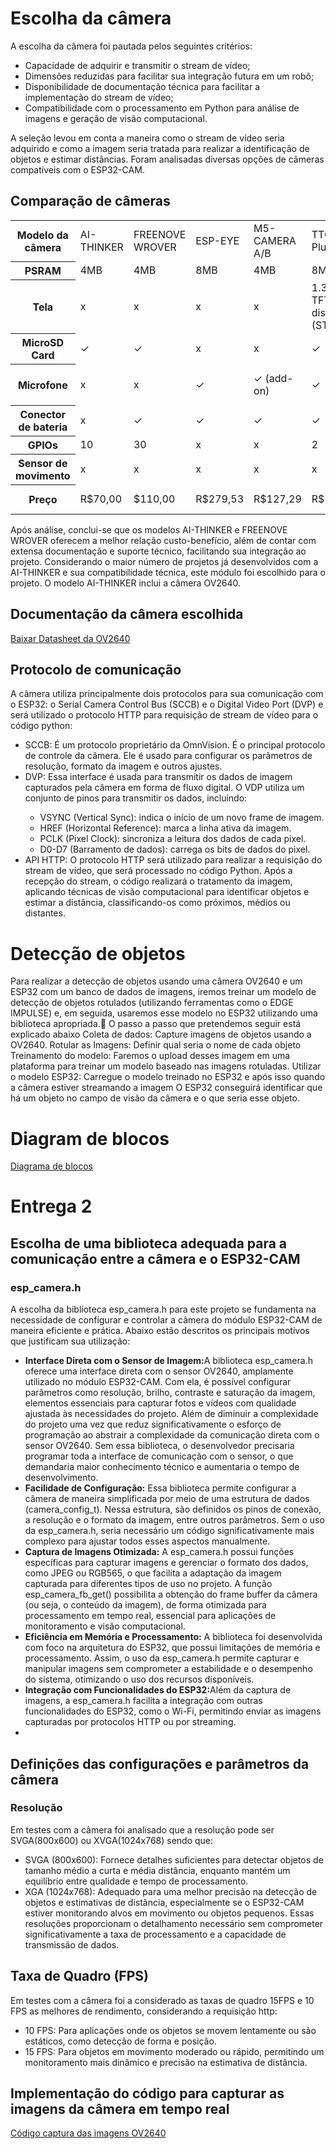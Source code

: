 
  <h1>Escolha da câmera</h1>
    <p>A escolha da câmera foi pautada pelos seguintes critérios:
    <ul>
    <li>Capacidade de adquirir e transmitir o stream de vídeo;</li>
    <li>Dimensões reduzidas para facilitar sua integração futura em um robô;</li>
    <li>Disponibilidade de documentação técnica para facilitar a implementação do 
    stream de vídeo;</li>
    <li>Compatibilidade com o processamento em Python
     para análise de imagens e geração de visão computacional.</li>
    </ul>
    </p>
    <p>
  A seleção levou em conta a maneira como o stream de vídeo seria
   adquirido e como a imagem seria tratada para realizar a 
   identificação de objetos e estimar distâncias. 
  Foram analisadas diversas opções de câmeras compatíveis com o ESP32-CAM.
    </p>
    <h2>Comparação de câmeras</h2>
    <table>
    <tr><th>Modelo da câmera</th>
    <td>AI-THINKER</td>
    <td>FREENOVE WROVER</td>
    <td>ESP-EYE</td>
    <td>M5-CAMERA A/B</td>
    <td>TTGO T-Plus</td>
    <td>TTGO T-Camera</td>
    <td>T-Journal</td>
  <td>M5 ESP32-Camera</td>
  </tr>
    <tr>
    <th>PSRAM</th>
    <td>4MB</td>
    <td>4MB</td>
    <td>8MB</td>
    <td>4MB</td>
    <td>8MB</td>
    <td>8MB</td>
    <td>x</td>
    <td>x</td>
    </tr>
    <tr>
    <th>Tela</th>
    <td>x</td>
    <td>x</td>
    <td>x</td>
    <td>x</td>
    <td>1.3inch TFT display (ST7789)</td>
    <td>0.96inch SSD1306 OLED</td>
    <td>0.91inch SSD1306 OLED</td>
    <td>x</td>
    </tr>
    <tr>
    <th>MicroSD Card</th>
    <td>✓</td>
    <td>✓</td>
    <td>x</td>
    <td>x</td>
    <td>✓</td>
    <td>x</td>
    <td>x</td>
    <td>x</td>
    </tr>
    <th>Microfone</th>
      <td>x</td>
      <td>x</td>
      <td>✓</td>
      <td>✓ (add-on)</td>
      <td>✓</td>
      <td>x</td>
      <td>x</td>
      <td>✓ (add-on)</td>
    </tr>
    <tr>
      <th>Conector de bateria<td>x</td>
      <td>✓</td>
      <td>✓</td>
      <td>✓</td>
      <td>✓</td>
    </tr>
    <tr>
      <th>GPIOs</th>
      <td>10</td>
      <td>30</td>
      <td>x</td>
      <td>x</td>
      <td>2</td>
      <td>x</td>
      <td>4</td>
      <td>x</td>
    </tr>
    <tr>
      <th>Sensor de movimento</th>
      <td>x</td>
      <td>x</td>
      <td>x</td>
      <td>x</td>
      <td>x</td>
      <td>✓</td>
      <td>x</td>
      <td>x</td>
    </tr>
    <tr>
      <th>Preço</th>
      <td>R$70,00</td>
      <td>$110,00</td>
      <td>R$279,53</td>
      <td>R$127,29</td>
      <td>R$195,98</td>
      <td>R$177,96</td>
      <td>R$139,68</td>
      <td>R$ 93,93</td>
    </tr>
    </table>
    <p>Após análise, conclui-se que os modelos AI-THINKER e 
    FREENOVE WROVER oferecem a melhor relação custo-benefício, 
    além de contar com extensa documentação e suporte técnico, 
    facilitando sua integração ao projeto. 
    Considerando o maior número de projetos já desenvolvidos com a AI-THINKER
     e sua compatibilidade técnica, este módulo foi escolhido para o projeto.
      O modelo AI-THINKER inclui a câmera OV2640. </p>
    <h2>Documentação da câmera escolhida</h2>
    <a href="OV2640DS.pdf" download>Baixar Datasheet da OV2640</a>
    <h2>Protocolo de comunicação</h2>
    <p>
    A câmera utiliza principalmente dois protocolos para sua comunicação com o ESP32: o Serial Camera Control Bus (SCCB) e o Digital Video Port (DVP) e será utilizado o protocolo HTTP para requisição de stream de vídeo para o código python:
    </p>  
    <ul>
    <li> SCCB: É um protocolo proprietário da OmnVision. É o principal protocolo de controle da câmera. Ele é usado para configurar os parâmetros de resolução, formato da imagem e outros ajustes. 
    </li>
     <li> DVP: Essa interface é usada para transmitir os dados de imagem capturados pela câmera em forma de fluxo digital. O VDP utiliza um conjunto de pinos para transmitir os dados, incluindo:</li>
     <ul>
     <li>VSYNC (Vertical Sync): indica o início de um novo frame de imagem.</li>
       <li>HREF (Horizontal Reference): marca a linha ativa da imagem.</li>
       <li>PCLK (Pixel Clock): sincroniza a leitura dos dados de cada pixel.</li>
       <li>D0-D7 (Barramento de dados): carrega os bits de dados do pixel.</li>
     </ul>
     <li>API HTTP: O protocolo HTTP será utilizado para realizar a requisição do stream de vídeo, que será processado no código Python. Após a recepção do stream, o código realizará o tratamento da imagem, aplicando técnicas de visão computacional para identificar objetos e estimar a distância, classificando-os como próximos, médios ou distantes. </li>
    </ul>
    </p>
    <h1>Detecção de objetos</h1>
    <p>
     Para realizar a detecção de objetos usando uma câmera OV2640 e um ESP32 com um banco de dados de imagens, iremos treinar um modelo de detecção de objetos rotulados (utilizando ferramentas como o EDGE IMPULSE) e, em seguida, usaremos esse modelo no ESP32 utilizando uma biblioteca apropriada.	O passo a passo que pretendemos seguir está explicado abaixo
  Coleta de dados: Capture imagens de objetos usando a OV2640.
  Rotular as Imagens: Definir qual seria o nome de cada objeto
  Treinamento do modelo: Faremos o upload desses imagem em uma plataforma para treinar um modelo baseado nas imagens rotuladas.
  Utilizar o modelo  ESP32: Carregue o modelo treinado no ESP32 e após isso quando a câmera estiver streamando a imagem O ESP32 conseguirá identificar que há um objeto no campo de visão da câmera e o que seria esse objeto.
    </p>
    <h1>Diagram de blocos</h1>
    <a href="imagens/bloco.png" download>Diagrama de blocos</a>
    <h1>Entrega 2</h1>
    <h2>Escolha de uma biblioteca adequada para a comunicação entre a câmera e o ESP32-CAM</h2>
    <h3>esp_camera.h</h3>
    <p>
     A escolha da biblioteca esp_camera.h para este projeto se fundamenta na necessidade de configurar e controlar a câmera do módulo ESP32-CAM de maneira eficiente e prática. Abaixo estão descritos os principais motivos que justificam sua utilização:
  <ul>
    <li><b>Interface Direta com o Sensor de Imagem:</b>A biblioteca esp_camera.h oferece uma interface direta com o sensor OV2640, amplamente utilizado no módulo ESP32-CAM. Com ela, é possível configurar parâmetros como resolução, brilho, contraste e saturação da imagem, elementos essenciais para capturar fotos e vídeos com qualidade ajustada às necessidades do projeto. Além de diminuir a complexidade do projeto uma vez que reduz significativamente o esforço de programação ao abstrair a complexidade da comunicação direta com o sensor OV2640. Sem essa biblioteca, o desenvolvedor precisaria programar toda a interface de comunicação com o sensor, o que demandaria maior conhecimento técnico e aumentaria o tempo de desenvolvimento.</li>
    <li><b>Facilidade de Configuração:</b> Essa biblioteca permite configurar a câmera de maneira simplificada por meio de uma estrutura de dados (camera_config_t). Nessa estrutura, são definidos os pinos de conexão, a resolução e o formato da imagem, entre outros parâmetros. Sem o uso da esp_camera.h, seria necessário um código significativamente mais complexo para ajustar todos esses aspectos manualmente.</li>
    <li><b>Captura de Imagens Otimizada:</b> A esp_camera.h possui funções específicas para capturar imagens e gerenciar o formato dos dados, como JPEG ou RGB565, o que facilita a adaptação da imagem capturada para diferentes tipos de uso no projeto. A função esp_camera_fb_get() possibilita a obtenção do frame buffer da câmera (ou seja, o conteúdo da imagem), de forma otimizada para processamento em tempo real, essencial para aplicações de monitoramento e visão computacional. </li >
    <li><b>Eficiência em Memória e Processamento:</b> A biblioteca foi desenvolvida com foco na arquitetura do ESP32, que possui limitações de memória e processamento. Assim, o uso da esp_camera.h permite capturar e manipular imagens sem comprometer a estabilidade e o desempenho do sistema, otimizando o uso dos recursos disponíveis.</li>
    <li><b>Integração com Funcionalidades do ESP32:</b>Além da captura de imagens, a esp_camera.h facilita a integração com outras funcionalidades do ESP32, como o Wi-Fi, permitindo enviar as imagens capturadas por protocolos HTTP ou por streaming.</li>
   <li> </li>
    </ul>
  
  </p>
  <h2>Definições das configurações e parâmetros da câmera</h2>
  <h3>Resolução</h3>
  <p>
   Em testes com a câmera foi analisado que a resolução pode ser SVGA(800x600) ou XVGA(1024x768) sendo que:
   <ul>
    <li>SVGA (800x600): Fornece detalhes suficientes para detectar objetos de tamanho médio a curta e média distância, enquanto mantém um equilíbrio entre qualidade e tempo de processamento.</li>
    <li>XGA (1024x768): Adequado para uma melhor precisão na detecção de objetos e estimativas de distância, especialmente se o ESP32-CAM estiver monitorando alvos em movimento ou objetos pequenos.
  Essas resoluções proporcionam o detalhamento necessário sem comprometer significativamente a taxa de processamento e a capacidade de transmissão de dados.</li>
   </ul>
  
  </p>
  <h2> Taxa de Quadro (FPS)</h2>
  <p>
   Em testes com a câmera foi a considerado as taxas de quadro 15FPS e 10 FPS as melhores de rendimento, considerando a requisição http:
  
  <ul>
   <li>10 FPS: Para aplicações onde os objetos se movem lentamente ou são estáticos, como detecção de forma e posição.</li>
   <li>15 FPS: Para objetos em movimento moderado ou rápido, permitindo um monitoramento mais dinâmico e precisão na estimativa de distância.</li>
  </ul>
  </p>
  <h2> Implementação do código para capturar as imagens da câmera em tempo real</h2>
   <a href="camproject.c" download>Código captura das imagens OV2640</a>
  